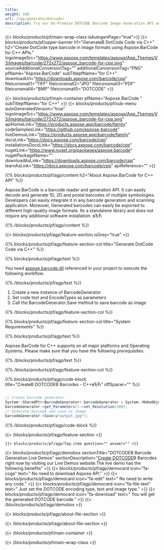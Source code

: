 ```yaml
---
title:  
weight: 160
url: /cpp/generate/dotcode/ 
description: Try our On-Premise DOTCODE Barcode Image Generation API on C++ Runtime Environment for Windows 32 bit, Windows 64 bit and Linux 64 bit.
---
```


{{< blocks/products/pf/main-wrap-class isAutogenPage="true">}}
{{< blocks/products/pf/upper-banner h1="GenerateВ DotCode Code via C++" h2="Create DotCode type barcode in image formats using Aspose.BarCode for C++ APIs." logoImageSrc="https://www.aspose.com/templates/aspose/App_Themes/V3/images/barcode/272x272/aspose_barcode-for-cpp.png" sourceAdditionalConversionTag="" additionalConversionTag="PNG" pfName="Aspose.BarCode" subTitlepfName="for C++" downloadUrl="https://downloads.aspose.com/barcode/cpp" fileiconsmall1="TIFF" fileiconsmall2="JPG" fileiconsmall3="PDF" fileiconsmall4="BMP" fileiconsmall5="DOTCODE" >}}

{{< blocks/products/pf/main-container pfName="Aspose.BarCode " subTitlepfName="for C++" >}}
{{< blocks/products/pf/sub-menu autoGeneratedVersion="true" logoImageSrc="https://www.aspose.com/templates/aspose/App_Themes/V3/images/barcode/272x272/aspose_barcode-for-cpp.png" apiHomeLink="https://products.aspose.app/barcode/family" codeSamplesLink="https://github.com/aspose-barcode" liveDemosLink="https://products.aspose.app/barcode/family" docsLink="https://docs.aspose.com/barcode/cpp" installationsDocsLink="https://docs.aspose.com/barcode/cpp" nugetLink="https://www.nuget.org/packages/aspose.barcode" nugetPackageName="" downloadAsLink="https://downloads.aspose.com/barcode/cpp" learnAsLink="https://docs.aspose.com/barcode/cpp" apiReference="" >}}

{{% blocks/products/pf/agp/content h2="About Aspose.BarCode for C++ API" %}}

 Aspose.BarCode is a barcode reader and generation API. It can easily decode and generate 1D, 2D and postal barcodes of multiple symbologies. Developers can easily integrate it in any barcode generation and scanning application. Moreover, Generated barcodes can easily be exported to different high-quality image formats. Its a standalone library and does not require any additional software installation. вЂЋ

{{% /blocks/products/pf/agp/content %}}

{{< blocks/products/pf/agp/feature-section isGrey="true" >}}

{{% blocks/products/pf/agp/feature-section-col title="Generate DotCode Code via C++" %}}

{{% blocks/products/pf/agp/text %}}

 You need
 [aspose.barcode.dll](https://downloads.aspose.com/barcode/cpp) 
 referenced in your project to execute the following workflow.

{{% /blocks/products/pf/agp/text %}}

1.  Create a new instance of BarcodeGenerator
1.  Set code text and EncodeTypes as parameters
1.  Call the BarcodeGenerator.Save method to save barcode as image

{{% /blocks/products/pf/agp/feature-section-col %}}

{{% blocks/products/pf/agp/feature-section-col title="System Requirements" %}}

{{% blocks/products/pf/agp/text %}}

 Aspose.BarCode for C++ supports on all major platforms and Operating Systems. Please make sure that you have the following prerequisites.

{{% /blocks/products/pf/agp/text %}}

{{% /blocks/products/pf/agp/feature-section-col %}}

{{% blocks/products/pf/agp/code-block title="CreateВ DOTCODEВ Barcodes - C++вЂЋ" offSpacer="" %}}

```cs

// Create barcode generator
System::SharedPtr<BarcodeGenerator> barcodeGenerator = System::MakeObject<BarcodeGenerator>(EncodeTypes::DotCode, u"1234567");
barcodeGenerator->get_Parameters()->set_Resolution(300);
// Generate barcode and save as image
barcodeGenerator->Save(u"output.jpg");

```

{{% /blocks/products/pf/agp/code-block %}}

{{< /blocks/products/pf/agp/feature-section >}}

    {{< blocks/products/pf/agp/faq-item question="" answer="" >}}
 

<!-- aboutfile Starts -->

{{< blocks/products/pf/agp/demobox sectionTitle="DOTCODEВ Barcode Generation Live Demos" sectionDescription="[Create DOTCODE](https://products.aspose.app/barcode/generate/dotcode)В Barocdes right now by visiting our Live Demos website.The live demo has the following benefits" >}}
        {{< blocks/products/pf/agp/democard icon="fa-cogs" text=" No need to download Aspose API." >}}
        {{< blocks/products/pf/agp/democard icon="fa-edit" text=" No need to write any code." >}}
        {{< blocks/products/pf/agp/democard icon="fa-file-text" text=" Just set the DOTCODE encoding type, text and image type." >}}
        {{< blocks/products/pf/agp/democard icon="fa-download" text=" You will get the generated DOTCODE barcode." >}}
{{< /blocks/products/pf/agp/demobox >}}

{{< blocks/products/pf/agp/about-file-section >}}

{{< /blocks/products/pf/agp/about-file-section >}}

<!-- aboutfile Ends -->

{{< /blocks/products/pf/main-container >}}
    
{{< /blocks/products/pf/main-wrap-class >}}